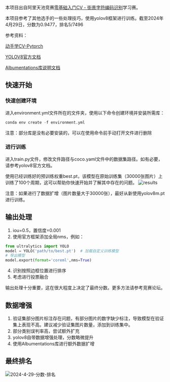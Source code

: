 本项目出自阿里天池竞赛[零基础入门CV - 街景字符编码识别](https://tianchi.aliyun.com/competition/entrance/531795/information)学习赛。

本项目参考了其他选手的一些处理技巧，使用yolov8框架进行训练。截至2024年4月29日，分数为0.9477，排名5/7496

参考资料：

[动手学CV-Pytorch](https://datawhalechina.github.io/dive-into-cv-pytorch/#/?id=dive-into-cv-pytorch)

[YOLOV8官方文档](https://docs.ultralytics.com/)

[Albumentations库说明文档](https://albumentations.ai/docs/)



## 快速开始

### 快速创建环境

进入environment.yml文件所在的文件夹，使用以下命令创建环境并安装所需库：

```python
conda env create -f environment.yml
```

注意：部分库是没有必要安装的，可以在使用命令前手动打开文件进行删除

### 进行训练

进入train.py文件，修改文件路径与coco.yaml文件中的数据集路径。如有必要，请参考yolov8官方文档。

使用已经训练好的预训练权重best.pt，该模型在原始训练集（30000张图片）上训练了100个周期，这可以帮助你快速开始并了解其中存在的问题。
![results](https://github.com/shenmi175/SVHN-TianChi/assets/102409368/48b5daf7-0800-497d-8ba8-32f226da2e3a)

注意：如果进行了数据扩增（图片数量大于30000张），最好从新使用yolov8m.pt进行训练。


## 输出处理
1. iou=0.5，置信度=0.001
2. 使用官方框架添加全局nms，例如：
```python
from ultralytics import YOLO
model = YOLO('path/to/best.pt')  # 加载自定义训练模型
# 导出模型
model.export(format='coreml',nms=True)
```
4. 识别按照边框位置进行排序
5. 考虑进行投票融合

输出处理十分重要，这在很大程度上决定了最终分数。更多方法请参考竞赛论坛。

## 数据增强
1. 验证集部分图片标注存在问题，有部分图片的数字缺少标注，导致模型在验证集上表现不高。建议减少验证集图片数量，添加到训练集中。
2. 部分类别误判率高，尝试额外扩充
3. yolov8自带数据增强处理，分数略微提升
4. 使用Albumentations库进行额外数据扩增



## 最终排名
![2024-4-29-分数-排名](https://github.com/shenmi175/SVHN-TianChi/assets/102409368/52eb72a2-a9a6-4e27-a9bd-c9fac2789cde)


